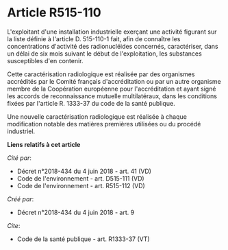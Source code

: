 # Article R515-110

L'exploitant d'une installation industrielle exerçant une activité figurant sur la liste définie à l'article D. 515-110-1
fait, afin de connaître les concentrations d'activité des radionucléides concernés, caractériser, dans un délai de six mois
suivant le début de l'exploitation, les substances susceptibles d'en contenir. 

Cette caractérisation radiologique est réalisée par des organismes accrédités par le Comité français d'accréditation ou par
un autre organisme membre de la Coopération européenne pour l'accréditation et ayant signé les accords de reconnaissance
mutuelle multilatéraux, dans les conditions fixées par l'article R. 1333-37 du code de la santé publique. 

Une nouvelle caractérisation radiologique est réalisée à chaque modification notable des matières premières utilisées ou du
procédé industriel.

**Liens relatifs à cet article**

_Cité par_:

  - Décret n°2018-434 du 4 juin 2018 - art. 41 (VD)
  - Code de l'environnement - art. D515-111 (VD)
  - Code de l'environnement - art. R515-112 (VD)

_Créé par_:

  - Décret n°2018-434 du 4 juin 2018 - art. 9

_Cite_:

  - Code de la santé publique - art. R1333-37 (VT)
